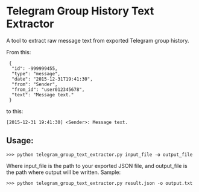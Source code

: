 # Telegram Group History Text Extractor

A tool to extract raw message text from exported Telegram group history. 

From this:

     {
      "id": -999999455,
      "type": "message",
      "date": "2015-12-31T19:41:30",
      "from": "Sender",
      "from_id": "user012345678",
      "text": "Message text."
     }

to this:

    [2015-12-31 19:41:30] <Sender>: Message text.

## Usage:
    >>> python telegram_group_text_extractor.py input_file -o output_file
Where input_file is the path to your exported JSON file, and output_file is the path where output will be written.
Sample:

    >>> python telegram_group_text_extractor.py result.json -o output.txt